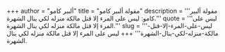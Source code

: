 +++
author = "ألبير كامو"
title = "مقولة ألبير كامو"
description = '''مقولة ألبير كامو: ليس على المرء إلا قتل مالكة منزله لكي ينال الشهرة.'''
quote = '''ليس على المرء إلا قتل مالكة منزله لكي ينال الشهرة.'''
slug = '''ليس-على-المرء-إلا-قتل-مالكة-منزله-لكي-ينال-الشهرة'''
+++
ليس على المرء إلا قتل مالكة منزله لكي ينال الشهرة.
